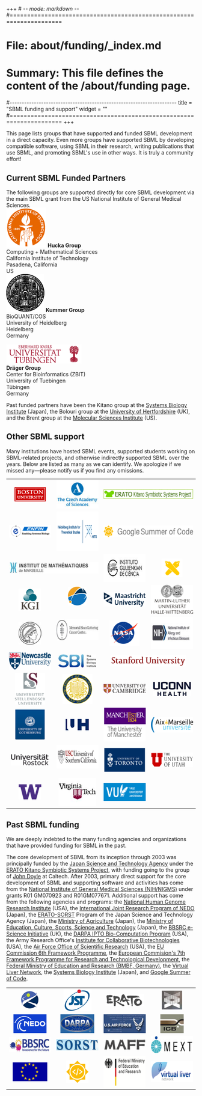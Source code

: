 +++ # -*- mode: markdown -*-
#=====================================================================
# File:    about/funding/_index.md
# Summary: This file defines the content of the /about/funding page.
#---------------------------------------------------------------------
title = "SBML funding and support"
widget = ""
#=====================================================================
+++

This page lists groups that have supported and funded SBML development in a direct capacity. Even more groups have supported SBML by developing compatible software, using SBML in their research, writing publications that use SBML, and promoting SBML's use in other ways. It is truly a community effort!

## Current SBML Funded Partners

The following groups are supported directly for core SBML development via the main SBML grant from the US National Institute of General Medical Sciences.

<div class="row row-big-gutter align-items-center tight-spacing" style="margin-top: -1rem">
  <div class="col-4 text-center">
  <img src="icons/159-primaryorangelogo100.gif">
  <strong>Hucka Group</strong><br>
  Computing + Mathematical Sciences<br>
  California Institute of Technology<br>
  Pasadena, California<br>
  US
  </div>
  <div class="col-4 text-center">
  <img src="icons/Heidelberg.png">
  <strong>Kummer Group</strong><br>
  BioQUANT/COS<br>
  University of Heidelberg<br>
  Heidelberg<br>
  Germany
  </div>
  <div class="col-4 text-center" style="margin-top: 1rem">
  <img src="icons/UT_WBMW_Rot_RGB_fixed.png">
  <br>
  <strong>Dräger Group</strong><br>
  Center for Bioinformatics (ZBIT)<br>
  University of Tuebingen<br>
  Tübingen<br>
  Germany<br>
  </div>
</div>

Past funded partners have been the Kitano group at the [Systems Biology Institute](http://sbi.jp) (Japan), the Bolouri group at the [University of Hertfordshire](http://strc.herts.ac.uk/bio/) (UK), and the Brent group at the [Molecular Sciences Institute](http://molsci.org/) (US).


## Other SBML support

Many institutions have hosted SBML events, supported students working on SBML-related projects, and otherwise indirectly supported SBML over the years. Below are listed as many as we can identify. We apologize if we missed any—please notify us if you find any omissions.

<table class="no-striping no-borders tight-spacing" width="98%" align="center" style="margin-top: 1em">
  <tr>
    <td width="120px" align="center"> <img alt="" src="icons/Boston-u.gif" width="83" height="38" border="0" /><br />
    </td><td width="120px" align="center"> <img alt="" src="icons/120px-CAS_centred_EN.jpg" width="120" height="76" border="0" /><br />
    </td><td width="240px" align="center" colspan="2"> <img alt="" src="icons/Erato-kitano.gif" width="263" height="25" border="0" /><br />
    </td></tr>
  <tr>
    <td width="120px" align="center"> <img alt="" src="icons/120px-ENFIN_logo.png" width="120" height="34" border="0" /><br />
    </td><td width="120px" align="center"> <img alt="" src="icons/220px-HITS_CMYK_en.png" width="220" height="105" border="0" /><br />
    </td><td width="150px" align="center" colspan="2"> <img alt="" src="icons/280px-GSoC-logo-horizontal.svg.png" width="280" height="31" border="0" />
    </td></tr>
  <tr>
    <td width="120px" align="center" colspan="2"> <img alt="" src="icons/280px-Inst-de-mathematiques.jpg" width="280" height="30" border="0" /><br />
    </td><td width="120px" align="center"> <img alt="" src="icons/180px-LogoIGC14_BLACK_white_background.jpg" width="180" height="74" border="0" /><br />
    </td><td width="60px" align="center"> <img alt="Icon-keio-logo.gif" src="icons/Icon-keio-logo.gif" width="56" height="50" border="0" /><br />
    </td></tr>
  <tr>
    <td width="120px" align="center"> <img alt="" src="icons/60px-Kgi.png" width="60" height="60" border="0" /><br />
    </td><td width="120px" align="center"> <img alt="" src="icons/50px-Lanl-logo_n.png" width="50" height="50" border="0" /><br /><br />
    </td><td width="120px" align="center"> <img alt="" src="icons/120px-Maastricht_University_logo.svg.png" width="120" height="38" border="0" /><br />
    </td><td width="120px" align="center"> <img alt="" src="icons/120px-Martin-luther-u-halle-wittenberg.png" width="120" height="77" border="0" /><br />
    </td></tr>
  <tr>
    <td width="120px" align="center"> <img alt="" src="icons/60px-Max_Planck_Logo_2.jpg" width="60" height="60" border="0" /><br />
    </td><td width="120px" align="center"> <img alt="" src="icons/180px-MSKCC_logo.jpg" width="180" height="56" border="0" /><br /><br />
    </td><td width="120px" align="center"> <img alt="" src="icons/80px-Nasa-logo.svg.png" width="80" height="67" border="0" /><br />
    </td><td width="120px" align="center"> <img alt="" src="icons/190px-NIH_NIAID_logo.jpg" width="190" height="86" border="0" /><br />
    </td></tr>
  <tr>
    <td width="120px" align="center"> <img alt="" src="icons/140px-Newcastle-u-logo.svg.png" width="140" height="46" border="0" /><br />
    </td><td width="120px" align="center"> <img alt="" src="icons/100px-SBI_ss.jpg" width="100" height="35" border="0" /><br />
    </td><td width="120px" align="center" colspan="2"> <img alt="" src="icons/200px-Stanford-university.png" width="200" height="29" border="0" /><br />
    </td></tr>
  <tr>
    <td width="120px" align="center"> <img alt="" src="icons/80px-Stellenbosch-logo.png" width="80" height="85" border="0" /><br />
    </td><td width="120px" align="center"> <img alt="" src="icons/80px-Ucsd.png" width="80" height="80" border="0" /><br />
    </td><td width="120px" align="center"> <img alt="" src="icons/120px-Cambridge-logo2.png" width="120" height="25" border="0" /><br />
    </td><td width="120px" align="center"> <img alt="" src="icons/100px-Uconnhealth_wordmark_stacked_blueH60W156.jpg" width="100" height="38" border="0" /><br />
    </td></tr>
  <tr>
    <td width="120px" align="center"> <img alt="" src="icons/80px-U-gothenburg.png" width="80" height="81" border="0" /><br />
    </td><td width="120px" align="center"> <img alt="Icon-uh-logo.jpg" src="icons/Icon-uh-logo.jpg" width="63" height="30" border="0" />
    </td><td width="120px" align="center"> <img alt="image:Manchester logo.gif" src="icons/Manchester_logo.gif" width="131" height="90" border="0" /><br />
    </td><td width="120px" align="center"> <img alt="" src="icons/120px-Aix-marseille-u-logo.png" width="120" height="41" border="0" /><br />
    </td></tr>
  <tr>
    <td width="120px" align="center"> <img alt="" src="icons/100px-U-rostock-logo_uni.png" width="100" height="31" border="0" /><br />
    </td><td width="120px" align="center"> <img alt="" src="icons/190px-Usc.png" width="190" height="63" border="0" /><br /><br />
    </td><td width="120px" align="center"> <img alt="" src="icons/120px-U-toronto.jpg" width="120" height="68" border="0" /><br />
    </td><td width="120px" align="center"> <img alt="" src="icons/150px-University_of_Utah_horizontal_logo.svg.png" width="150" height="39" border="0" /><br />
    </td></tr>
  <tr>
    <td width="120px" align="center"> <img alt="" src="icons/60px-U-washington250x168.png" width="60" height="40" border="0" /><br />
    </td><td width="120px" align="center"> <img alt="" src="icons/100px-Virginia-Tech-Logo.jpg" width="100" height="75" border="0" /><br />
    </td><td width="120px" align="center"> <img alt="" src="icons/160px-VU_NL.png" width="160" height="48" border="0" /><br />
    </td></tr>
</table>


## Past SBML funding

We are deeply indebted to the many funding agencies and organizations that have provided funding for SBML in the past.

The core development of SBML from its inception through 2003 was principally funded by the [Japan Science and Technology Agency](http://www.jst.go.jp/EN/) under the [ERATO Kitano Symbiotic Systems Project](http://www.symbio.jst.go.jp/symbio), with funding going to the group of [John Doyle](http://www.cds.caltech.edu/~doyle/) at Caltech. After 2003, primary direct support for the core development of SBML and supporting software and activities has come from the [National Institute of General Medical Sciences (NIH/NIGMS)](http://www.nigms.nih.gov/) under grants R01 GM070923 and R01GM077671. Additional support has come from the following agencies and programs: the [National Human Genome Research Institute](http://www.genome.gov/) (USA), the [International Joint Research Program of NEDO](http://www.nedo.go.jp/) (Japan), the [ERATO-SORST](http://www.jst.go.jp/kisoken/sorst/) Program of the Japan Science and Technology Agency (Japan), the [Ministry of Agriculture](http://www.maff.go.jp/eindex.html) (Japan), the [Ministry of Education, Culture, Sports, Science and Technology](http://www.mext.go.jp/) (Japan), the [BBSRC e-Science Initiative](http://www.bbsrc.ac.uk/) (UK), the [DARPA IPTO Bio-Computation Program](http://www.darpa.mil/ipto/programs/biocomp/vision.htm) (USA), the Army Research Office's [Institute for Collaborative Biotechnologies](http://www.engineering.ucsb.edu/Announce/icb.html) (USA), the [Air Force Office of Scientific Research](http://www.afosr.af.mil/) (USA), the [EU Commission 6th Framework Programme](http://ec.europa.eu/research/fp6/index_en.cfm), the [European Commision's 7th Framework Programme for Research and Technological Development](http://systemsbiology.ucsd.edu/projects/AMBiCon), the [Federal Ministry of Education and Research (BMBF, Germany)](https://www.bmbf.de/en/index.html), the [Virtual Liver Network](http://www.virtual-liver.de), the [Systems Biology Institute](http://systems-biology.org/) (Japan), and [Google Summer of Code](https://developers.google.com/open-source/gsoc/).

<table class="no-striping no-borders" width="90%" align="center" style="margin: 1rem auto 2rem auto">
<tr>
<td width="150px" align="center"> <img alt="Icon-nigms-logo.gif" src="icons/Icon-nigms-logo.gif" width="50" height="50" border="0" />
</td><td width="150px" align="center"> <img alt="image:Icon-jst-logo.gif" src="icons/Icon-jst-logo.gif" width="74" height="60" border="0" />
</td><td width="150px" align="center"> <img alt="Icon-erato-logo.gif" src="icons/Icon-erato-logo.gif" width="102" height="32" border="0" />
</td><td width="150px" align="center"> <img alt="Icon-nhgri-logo.jpg" src="icons/Icon-nhgri-logo.jpg" width="54" height="50" border="0" />
</td></tr>
<tr>
<td width="150px" align="center"> <img alt="Icon-nedo-logo.jpg" src="icons/Icon-nedo-logo.jpg" width="88" height="50" border="0" />
</td><td width="150px" align="center"> <img alt="Icon-darpa-logo.jpg" src="icons/Icon-darpa-logo.jpg" width="90" height="50" border="0" />
</td><td width="150px" align="center"> <img alt="Icon-airforce-logo.jpg" src="icons/Icon-airforce-logo.jpg" width="156" height="50" border="0" />
</td><td width="150px" align="center"> <img alt="Icon-icb-logo.jpg" src="icons/Icon-icb-logo.jpg" width="62" height="50" border="0" />
</td></tr>
<tr>
<td width="150px" align="center"> <img alt="Icon-bbsrc-logo.jpg" src="icons/Icon-bbsrc-logo.jpg" width="139" height="40" border="0" />
</td><td width="150px" align="center"> <img alt="Icon-sorst-logo.jpg" src="icons/Icon-sorst-logo.jpg" width="133" height="30" border="0" />
</td><td width="150px" align="center"> <img alt="Icon-maff-logo.jpg" src="icons/Icon-maff-logo.jpg" width="140" height="30" border="0" />
</td><td width="150px" align="center"> <img alt="Icon-mext-logo.jpg" src="icons/Icon-mext-logo.jpg" width="139" height="45" border="0" />
</td></tr>
<tr>
<td width="150px" align="center"> <img alt="logo-fp6.gif" src="icons/Logo-fp6.gif" width="92" height="50" border="0" />
</td><td width="150px" align="center"> <img alt="" src="icons/60px-Gsoc2016-sun-373x373.png" width="60" height="60" border="0" />
</td><td width="150px" align="top"> <img alt="" src="icons/140px-BMBF_E.png" width="140" height="82" border="0" />
</td><td width="150px" align="center"> <img alt="" src="icons/140px-Virtual_liver.png" width="140" height="56" border="0" />
</td></tr>
</table>
